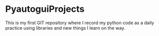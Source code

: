 # PyautoguiProjects
This is my first GIT repository where I record my python code as a daily practice using libraries and new things I learn on the way.
